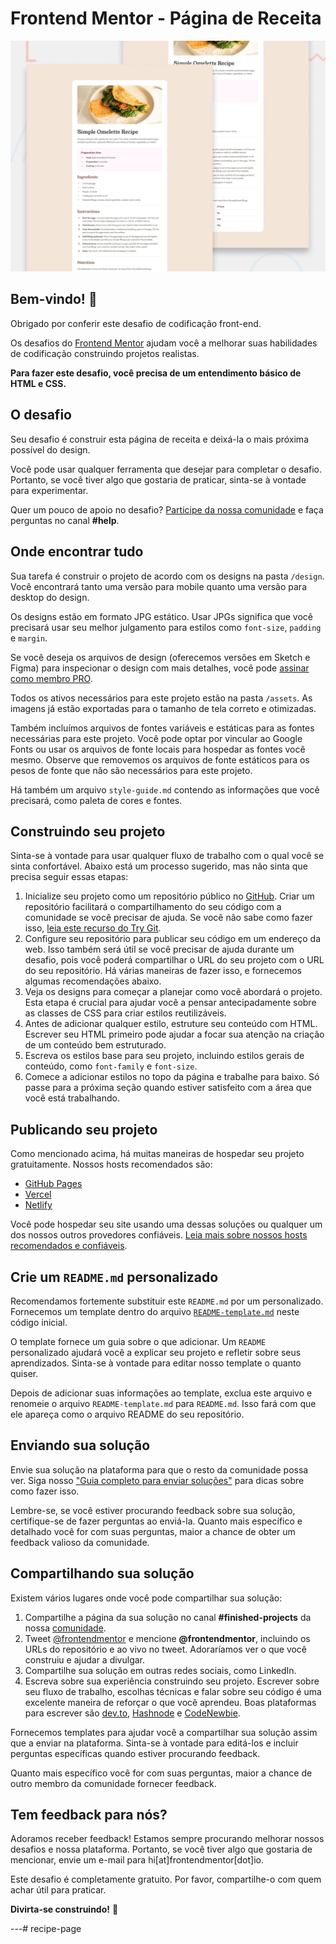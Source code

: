 # Frontend Mentor - Página de Receita

![Pré-visualização do design para o desafio de página de receita](./preview.jpg)

## Bem-vindo! 👋

Obrigado por conferir este desafio de codificação front-end.

Os desafios do [Frontend Mentor](https://www.frontendmentor.io) ajudam você a melhorar suas habilidades de codificação construindo projetos realistas.

**Para fazer este desafio, você precisa de um entendimento básico de HTML e CSS.**

## O desafio

Seu desafio é construir esta página de receita e deixá-la o mais próxima possível do design.

Você pode usar qualquer ferramenta que desejar para completar o desafio. Portanto, se você tiver algo que gostaria de praticar, sinta-se à vontade para experimentar.

Quer um pouco de apoio no desafio? [Participe da nossa comunidade](https://www.frontendmentor.io/community) e faça perguntas no canal **#help**.

## Onde encontrar tudo

Sua tarefa é construir o projeto de acordo com os designs na pasta `/design`. Você encontrará tanto uma versão para mobile quanto uma versão para desktop do design.

Os designs estão em formato JPG estático. Usar JPGs significa que você precisará usar seu melhor julgamento para estilos como `font-size`, `padding` e `margin`.

Se você deseja os arquivos de design (oferecemos versões em Sketch e Figma) para inspecionar o design com mais detalhes, você pode [assinar como membro PRO](https://www.frontendmentor.io/pro).

Todos os ativos necessários para este projeto estão na pasta `/assets`. As imagens já estão exportadas para o tamanho de tela correto e otimizadas.

Também incluímos arquivos de fontes variáveis e estáticas para as fontes necessárias para este projeto. Você pode optar por vincular ao Google Fonts ou usar os arquivos de fonte locais para hospedar as fontes você mesmo. Observe que removemos os arquivos de fonte estáticos para os pesos de fonte que não são necessários para este projeto.

Há também um arquivo `style-guide.md` contendo as informações que você precisará, como paleta de cores e fontes.

## Construindo seu projeto

Sinta-se à vontade para usar qualquer fluxo de trabalho com o qual você se sinta confortável. Abaixo está um processo sugerido, mas não sinta que precisa seguir essas etapas:

1. Inicialize seu projeto como um repositório público no [GitHub](https://github.com/). Criar um repositório facilitará o compartilhamento do seu código com a comunidade se você precisar de ajuda. Se você não sabe como fazer isso, [leia este recurso do Try Git](https://try.github.io/).
2. Configure seu repositório para publicar seu código em um endereço da web. Isso também será útil se você precisar de ajuda durante um desafio, pois você poderá compartilhar o URL do seu projeto com o URL do seu repositório. Há várias maneiras de fazer isso, e fornecemos algumas recomendações abaixo.
3. Veja os designs para começar a planejar como você abordará o projeto. Esta etapa é crucial para ajudar você a pensar antecipadamente sobre as classes de CSS para criar estilos reutilizáveis.
4. Antes de adicionar qualquer estilo, estruture seu conteúdo com HTML. Escrever seu HTML primeiro pode ajudar a focar sua atenção na criação de um conteúdo bem estruturado.
5. Escreva os estilos base para seu projeto, incluindo estilos gerais de conteúdo, como `font-family` e `font-size`.
6. Comece a adicionar estilos no topo da página e trabalhe para baixo. Só passe para a próxima seção quando estiver satisfeito com a área que você está trabalhando.

## Publicando seu projeto

Como mencionado acima, há muitas maneiras de hospedar seu projeto gratuitamente. Nossos hosts recomendados são:

- [GitHub Pages](https://pages.github.com/)
- [Vercel](https://vercel.com/)
- [Netlify](https://www.netlify.com/)

Você pode hospedar seu site usando uma dessas soluções ou qualquer um dos nossos outros provedores confiáveis. [Leia mais sobre nossos hosts recomendados e confiáveis](https://medium.com/frontend-mentor/frontend-mentor-trusted-hosting-providers-bf000dfebe).

## Crie um `README.md` personalizado

Recomendamos fortemente substituir este `README.md` por um personalizado. Fornecemos um template dentro do arquivo [`README-template.md`](./README-template.md) neste código inicial.

O template fornece um guia sobre o que adicionar. Um `README` personalizado ajudará você a explicar seu projeto e refletir sobre seus aprendizados. Sinta-se à vontade para editar nosso template o quanto quiser.

Depois de adicionar suas informações ao template, exclua este arquivo e renomeie o arquivo `README-template.md` para `README.md`. Isso fará com que ele apareça como o arquivo README do seu repositório.

## Enviando sua solução

Envie sua solução na plataforma para que o resto da comunidade possa ver. Siga nosso ["Guia completo para enviar soluções"](https://medium.com/frontend-mentor/a-complete-guide-to-submitting-solutions-on-frontend-mentor-ac6384162248) para dicas sobre como fazer isso.

Lembre-se, se você estiver procurando feedback sobre sua solução, certifique-se de fazer perguntas ao enviá-la. Quanto mais específico e detalhado você for com suas perguntas, maior a chance de obter um feedback valioso da comunidade.

## Compartilhando sua solução

Existem vários lugares onde você pode compartilhar sua solução:

1. Compartilhe a página da sua solução no canal **#finished-projects** da nossa [comunidade](https://www.frontendmentor.io/community). 
2. Tweet [@frontendmentor](https://twitter.com/frontendmentor) e mencione **@frontendmentor**, incluindo os URLs do repositório e ao vivo no tweet. Adoraríamos ver o que você construiu e ajudar a divulgar.
3. Compartilhe sua solução em outras redes sociais, como LinkedIn.
4. Escreva sobre sua experiência construindo seu projeto. Escrever sobre seu fluxo de trabalho, escolhas técnicas e falar sobre seu código é uma excelente maneira de reforçar o que você aprendeu. Boas plataformas para escrever são [dev.to](https://dev.to/), [Hashnode](https://hashnode.com/) e [CodeNewbie](https://community.codenewbie.org/).

Fornecemos templates para ajudar você a compartilhar sua solução assim que a enviar na plataforma. Sinta-se à vontade para editá-los e incluir perguntas específicas quando estiver procurando feedback. 

Quanto mais específico você for com suas perguntas, maior a chance de outro membro da comunidade fornecer feedback.

## Tem feedback para nós?

Adoramos receber feedback! Estamos sempre procurando melhorar nossos desafios e nossa plataforma. Portanto, se você tiver algo que gostaria de mencionar, envie um e-mail para hi[at]frontendmentor[dot]io.

Este desafio é completamente gratuito. Por favor, compartilhe-o com quem achar útil para praticar.

**Divirta-se construindo!** 🚀

---#   r e c i p e - p a g e 
 
 